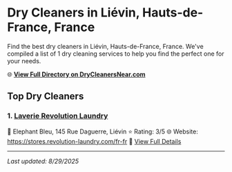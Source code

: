 # Dry Cleaners in Liévin, Hauts-de-France, France

Find the best dry cleaners in Liévin, Hauts-de-France, France. We've compiled a list of 1 dry cleaning services to help you find the perfect one for your needs.

🌐 **[View Full Directory on DryCleanersNear.com](https://drycleanersnear.com/city/France/Hauts-de-France/Li%C3%A9vin)**

## Top Dry Cleaners

### 1. [Laverie Revolution Laundry](https://drycleanersnear.com/dryCleaner/68ae6788c95ff2c6096b1495/laverie-revolution-laundry)
📍 Elephant Bleu, 145 Rue Daguerre, Liévin
⭐ Rating: 3/5
🌐 Website: https://stores.revolution-laundry.com/fr-fr
🔗 [View Full Details](https://drycleanersnear.com/dryCleaner/68ae6788c95ff2c6096b1495/laverie-revolution-laundry)


---

*Last updated: 8/29/2025*
